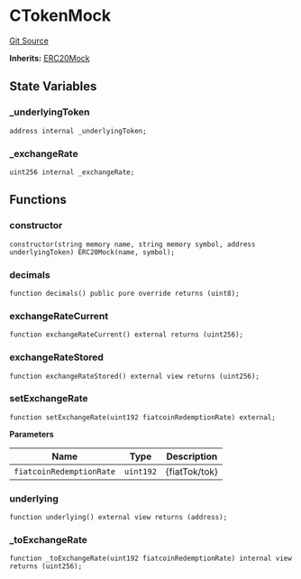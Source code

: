 # CTokenMock
[Git Source](https://github.com/larrythecucumber321/protocol/blob/0e60393685a4ae7994ac986273cdfa4cf9c069ed/contracts/plugins/mocks/CTokenMock.sol)

**Inherits:**
[ERC20Mock](/tools/docgen/src/contracts/plugins/mocks/ERC20Mock.sol/contract.ERC20Mock.md)


## State Variables
### _underlyingToken

```solidity
address internal _underlyingToken;
```


### _exchangeRate

```solidity
uint256 internal _exchangeRate;
```


## Functions
### constructor


```solidity
constructor(string memory name, string memory symbol, address underlyingToken) ERC20Mock(name, symbol);
```

### decimals


```solidity
function decimals() public pure override returns (uint8);
```

### exchangeRateCurrent


```solidity
function exchangeRateCurrent() external returns (uint256);
```

### exchangeRateStored


```solidity
function exchangeRateStored() external view returns (uint256);
```

### setExchangeRate


```solidity
function setExchangeRate(uint192 fiatcoinRedemptionRate) external;
```
**Parameters**

|Name|Type|Description|
|----|----|-----------|
|`fiatcoinRedemptionRate`|`uint192`|{fiatTok/tok}|


### underlying


```solidity
function underlying() external view returns (address);
```

### _toExchangeRate


```solidity
function _toExchangeRate(uint192 fiatcoinRedemptionRate) internal view returns (uint256);
```

